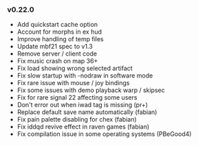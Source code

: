 ### v0.22.0
- Add quickstart cache option
- Account for morphs in ex hud
- Improve handling of temp files
- Update mbf21 spec to v1.3
- Remove server / client code
- Fix music crash on map 36+
- Fix load showing wrong selected artifact
- Fix slow startup with -nodraw in software mode
- Fix rare issue with mouse / joy bindings
- Fix some issues with demo playback warp / skipsec
- Fix for rare signal 22 affecting some users
- Don't error out when iwad tag is missing (pr+)
- Replace default save name automatically (fabian)
- Fix pain palette disabling for chex (fabian)
- Fix iddqd revive effect in raven games (fabian)
- Fix compilation issue in some operating systems (PBeGood4)

